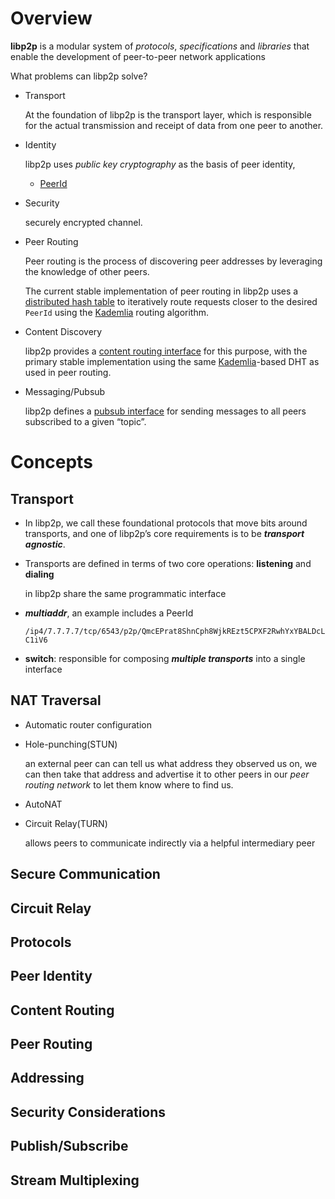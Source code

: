 # Overview

**libp2p** is a modular system of *protocols*, *specifications* and *libraries* that enable the development of peer-to-peer network applications

What problems can libp2p solve?

- Transport

  At the foundation of libp2p is the transport layer, which is responsible for the actual transmission and receipt of data from one peer to another. 

- Identity

  libp2p uses *public key cryptography* as the basis of peer identity,

  - [PeerId](https://docs.libp2p.io/reference/glossary/#peerid)

- Security

  securely encrypted channel. 

- Peer Routing

  Peer routing is the process of discovering peer addresses by leveraging the knowledge of other peers. 

  The current stable implementation of peer routing in libp2p uses a [distributed hash table](https://docs.libp2p.io/reference/glossary/#dht) to iteratively route requests closer to the desired `PeerId` using the [Kademlia](https://en.wikipedia.org/wiki/Kademlia) routing algorithm.

- Content Discovery

  libp2p provides a [content routing interface](https://github.com/libp2p/interface-content-routing) for this purpose, with the primary stable implementation using the same [Kademlia](https://en.wikipedia.org/wiki/Kademlia)-based DHT as used in peer routing.

- Messaging/Pubsub

  libp2p defines a [pubsub interface](https://github.com/libp2p/specs/tree/master/pubsub) for sending messages to all peers subscribed to a given “topic”.

# Concepts

## Transport

- In libp2p, we call these foundational protocols that move bits around transports, and one of libp2p’s core requirements is to be ***transport agnostic***.

- Transports are defined in terms of two core operations: **listening** and **dialing**

   in libp2p share the same programmatic interface

- ***multiaddr***, an example includes a PeerId

  `/ip4/7.7.7.7/tcp/6543/p2p/QmcEPrat8ShnCph8WjkREzt5CPXF2RwhYxYBALDcLC1iV6`

- **switch**: responsible for composing ***multiple transports*** into a single interface

## NAT Traversal

- Automatic router configuration

- Hole-punching(STUN)

  an external peer can can tell us what address they observed us on, we can then take that address and advertise it to other peers in our *peer routing network* to let them know where to find us.

- AutoNAT

- Circuit Relay(TURN)

  allows peers to communicate indirectly via a helpful intermediary peer

## Secure Communication

## Circuit Relay

## Protocols

## Peer Identity

## Content Routing

## Peer Routing

## Addressing

## Security Considerations

## Publish/Subscribe

## Stream Multiplexing







